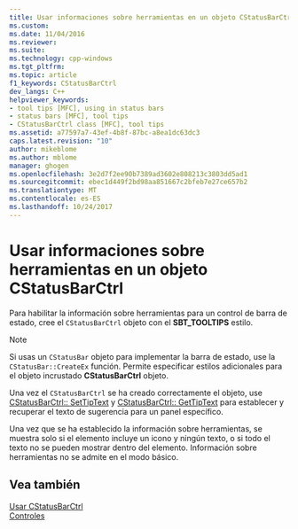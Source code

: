 ```yaml
---
title: Usar informaciones sobre herramientas en un objeto CStatusBarCtrl | Documentos de Microsoft
ms.custom: 
ms.date: 11/04/2016
ms.reviewer: 
ms.suite: 
ms.technology: cpp-windows
ms.tgt_pltfrm: 
ms.topic: article
f1_keywords: CStatusBarCtrl
dev_langs: C++
helpviewer_keywords:
- tool tips [MFC], using in status bars
- status bars [MFC], tool tips
- CStatusBarCtrl class [MFC], tool tips
ms.assetid: a77597a7-43ef-4b8f-87bc-a8ea1dc63dc3
caps.latest.revision: "10"
author: mikeblome
ms.author: mblome
manager: ghogen
ms.openlocfilehash: 3e2d7f2ee90b7389ad3602e808213c3803dd5ad1
ms.sourcegitcommit: ebec1d449f2bd98aa851667c2bfeb7e27ce657b2
ms.translationtype: MT
ms.contentlocale: es-ES
ms.lasthandoff: 10/24/2017
---
```

# <a name="using-tooltips-in-a-cstatusbarctrl-object"></a>Usar informaciones sobre herramientas en un objeto CStatusBarCtrl
Para habilitar la información sobre herramientas para un control de barra de estado, cree el `CStatusBarCtrl` objeto con el **SBT_TOOLTIPS** estilo.  
  
> [!NOTE]
>  Si usas un `CStatusBar` objeto para implementar la barra de estado, use la `CStatusBar::CreateEx` función. Permite especificar estilos adicionales para el objeto incrustado **CStatusBarCtrl** objeto.  
  
 Una vez el `CStatusBarCtrl` se ha creado correctamente el objeto, use [CStatusBarCtrl:: SetTipText](../mfc/reference/cstatusbarctrl-class.md#settiptext) y [CStatusBarCtrl:: GetTipText](../mfc/reference/cstatusbarctrl-class.md#gettiptext) para establecer y recuperar el texto de sugerencia para un panel específico.  
  
 Una vez que se ha establecido la información sobre herramientas, se muestra solo si el elemento incluye un icono y ningún texto, o si todo el texto no se pueden mostrar dentro del elemento. Información sobre herramientas no se admite en el modo básico.  
  
## <a name="see-also"></a>Vea también  
 [Usar CStatusBarCtrl](../mfc/using-cstatusbarctrl.md)   
 [Controles](../mfc/controls-mfc.md)

